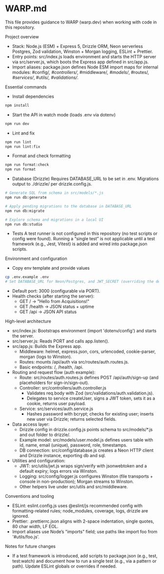 # WARP.md

This file provides guidance to WARP (warp.dev) when working with code in this repository.

Project overview
- Stack: Node.js (ESM) + Express 5, Drizzle ORM, Neon serverless Postgres, Zod validation, Winston + Morgan logging, ESLint + Prettier.
- Entry points: src/index.js loads environment and starts the HTTP server via src/server.js, which boots the Express app defined in src/app.js.
- Import aliases: package.json defines Node ESM import maps for internal modules: #config/*, #controllers/*, #middleware/*, #models/*, #routes/*, #services/*, #utils/*, #validations/*.

Essential commands
- Install dependencies
```sh path=null start=null
npm install
```

- Start the API in watch mode (loads .env via dotenv)
```sh path=null start=null
npm run dev
```

- Lint and fix
```sh path=null start=null
npm run lint
npm run lint:fix
```

- Format and check formatting
```sh path=null start=null
npm run format:check
npm run format
```

- Database (Drizzle)
Requires DATABASE_URL to be set in .env. Migrations output to ./drizzle/ per drizzle.config.js.
```sh path=null start=null
# Generate SQL from schema in src/models/*.js
npm run db:generate

# Apply pending migrations to the database in DATABASE_URL
npm run db:migrate

# Explore schema and migrations in a local UI
npm run db:studio
```

- Tests
A test runner is not configured in this repository (no test scripts or config were found). Running a “single test” is not applicable until a test framework (e.g., Jest, Vitest) is added and wired into package.json scripts.

Environment and configuration
- Copy env template and provide values
```sh path=null start=null
cp .env.example .env
# Set DATABASE_URL for Neon/Postgres, and JWT_SECRET (overriding the default in src/utils/jwt.js)
```
- Default port: 3000 (configurable via PORT).
- Health checks (after starting the server):
  - GET / -> "Hello from Acquisitions!"
  - GET /health -> JSON status + uptime
  - GET /api -> JSON API status

High-level architecture
- src/index.js: Bootstraps environment (import 'dotenv/config') and starts the server.
- src/server.js: Reads PORT and calls app.listen().
- src/app.js: Builds the Express app.
  - Middleware: helmet, express.json, cors, urlencoded, cookie-parser, morgan (logs to Winston).
  - Routes: mounts /api/auth via src/routes/auth.routes.js.
  - Basic endpoints: /, /health, /api.
- Routing and request flow (auth example):
  - Route: src/routes/auth.routes.js defines POST /api/auth/sign-up (and placeholders for sign-in/sign-out).
  - Controller: src/controllers/auth.controller.js
    - Validates req.body with Zod (src/validations/auth.validation.js).
    - Delegates to service createUser, signs a JWT token, sets it as a cookie, returns user payload.
  - Service: src/services/auth.service.js
    - Hashes password with bcrypt; checks for existing user; inserts new user via Drizzle; returns selected fields.
- Data access layer:
  - Drizzle config in drizzle.config.js points schema to src/models/*.js and out folder to drizzle/.
  - Example model: src/models/user.model.js defines users table with id, name, email (unique), password, role, timestamps.
  - DB connection: src/config/database.js creates a Neon HTTP client and Drizzle instance, exporting db and sql.
- Utilities and configuration:
  - JWT: src/utils/jwt.js wraps sign/verify with jsonwebtoken and a default expiry; logs errors via Winston.
  - Logging: src/config/logger.js configures Winston (file transports + console in non-production); Morgan streams to Winston.
  - Other helpers live under src/utils and src/middleware.

Conventions and tooling
- ESLint: eslint.config.js uses @eslint/js recommended config with formatting-related rules; node_modules, coverage, logs, drizzle are ignored.
- Prettier: .prettierrc.json aligns with 2-space indentation, single quotes, 80 char width, LF EOL.
- Import aliases use Node’s "imports" field; use paths like import foo from '#utils/foo.js'.

Notes for future changes
- If a test framework is introduced, add scripts to package.json (e.g., test, test:watch) and document how to run a single test (e.g., via a pattern or path). Update ESLint globals or overrides if needed.
